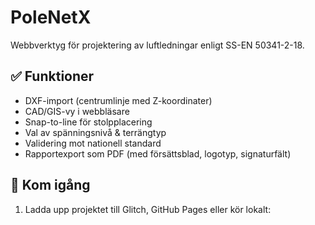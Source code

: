 # PoleNetX

Webbverktyg för projektering av luftledningar enligt SS-EN 50341-2-18.

## ✅ Funktioner
- DXF-import (centrumlinje med Z-koordinater)
- CAD/GIS-vy i webbläsare
- Snap-to-line för stolpplacering
- Val av spänningsnivå & terrängtyp
- Validering mot nationell standard
- Rapportexport som PDF (med försättsblad, logotyp, signaturfält)

## 🚀 Kom igång

1. Ladda upp projektet till Glitch, GitHub Pages eller kör lokalt:
